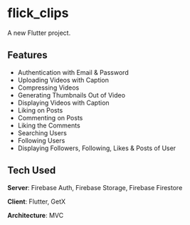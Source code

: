 # flick_clips

A new Flutter project.

## Features
- Authentication with Email & Password
- Uploading Videos with Caption
- Compressing Videos
- Generating Thumbnails Out of Video
- Displaying Videos with Caption
- Liking on Posts
- Commenting on Posts
- Liking the Comments
- Searching Users
- Following Users
- Displaying Followers, Following, Likes & Posts of User

## Tech Used
**Server**: Firebase Auth, Firebase Storage, Firebase Firestore

**Client**: Flutter, GetX

**Architecture**: MVC